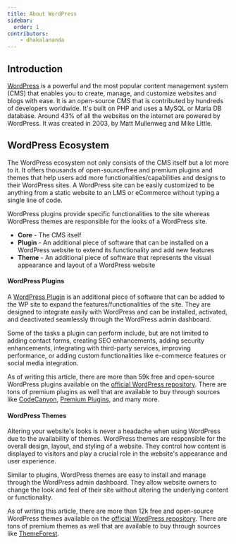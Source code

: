 ```yaml
---
title: About WordPress
sidebar:
  order: 1
contributors:
    - dhakalananda
---
```


## Introduction

[WordPress](https://wordpress.org/about/) is a powerful and the most popular content management system (CMS) that enables you to create, manage, and customize websites and blogs with ease. It is an open-source CMS that is contributed by hundreds of developers worldwide. It's built on PHP and uses a MySQL or Maria DB database. Around 43% of all the websites on the internet are powered by WordPress. It was created in 2003, by Matt Mullenweg and Mike Little.

## WordPress Ecosystem

The WordPress ecosystem not only consists of the CMS itself but a lot more to it. It offers thousands of open-source/free and premium plugins and themes that help users add more functionalities/capabilities and designs to their WordPress sites. A WordPress site can be easily customized to be anything from a static website to an LMS or eCommerce without typing a single line of code.

WordPress plugins provide specific functionalities to the site whereas WordPress themes are responsible for the looks of a WordPress site.

- **Core** - The CMS itself
- **Plugin** - An additional piece of software that can be installed on a WordPress website to extend its functionality and add new features
- **Theme** - An additional piece of software that represents the visual appearance and layout of a WordPress website

#### WordPress Plugins

A [WordPress Plugin](https://wordpress.org/plugins/) is an additional piece of software that can be added to the WP site to expand the features/functionalities of the site. They are designed to integrate easily with WordPress and can be installed, activated, and deactivated seamlessly through the WordPress admin dashboard.

Some of the tasks a plugin can perform include, but are not limited to adding contact forms, creating SEO enhancements, adding security enhancements, integrating with third-party services, improving performance, or adding custom functionalities like e-commerce features or social media integration.

As of writing this article, there are more than 59k free and open-source WordPress plugins available on the [official WordPress repository](https://wordpress.org/plugins/). There are tons of premium plugins as well that are available to buy through sources like [CodeCanyon](https://codecanyon.net), [Premium Plugins](https://premium-plugins.com/plugins), and many more.

#### WordPress Themes

Altering your website's looks is never a headache when using WordPress due to the availability of themes. WordPress themes are responsible for the overall design, layout, and styling of a website. They control how content is displayed to visitors and play a crucial role in the website's appearance and user experience.

Similar to plugins, WordPress themes are easy to install and manage through the WordPress admin dashboard. They allow website owners to change the look and feel of their site without altering the underlying content or functionality.

As of writing this article, there are more than 12k free and open-source WordPress themes available on the [official WordPress repository](https://wordpress.org/themes/). There are tons of premium themes as well that are available to buy through sources like [ThemeForest](https://themeforest.net).
